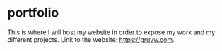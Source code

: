 # portfolio

This is where I will host my website in order to expose my work and my different projects.
Link to the website: https://gruvw.com.
